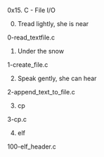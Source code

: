 0x15. C - File I/O





0. Tread lightly, she is near

0-read_textfile.c


1. Under the snow

1-create_file.c


2. Speak gently, she can hear

2-append_text_to_file.c


3. cp

3-cp.c


4. elf

100-elf_header.c

